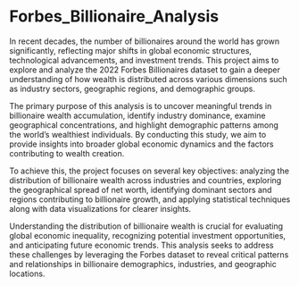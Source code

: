 # Forbes_Billionaire_Analysis

In recent decades, the number of billionaires around the world has grown significantly, reflecting major shifts in global economic structures, technological advancements, and investment trends. This project aims to explore and analyze the 2022 Forbes Billionaires dataset to gain a deeper understanding of how wealth is distributed across various dimensions such as industry sectors, geographic regions, and demographic groups.

The primary purpose of this analysis is to uncover meaningful trends in billionaire wealth accumulation, identify industry dominance, examine geographical concentrations, and highlight demographic patterns among the world’s wealthiest individuals. By conducting this study, we aim to provide insights into broader global economic dynamics and the factors contributing to wealth creation.
  
To achieve this, the project focuses on several key objectives: analyzing the distribution of billionaire wealth across industries and countries, exploring the geographical spread of net worth, identifying dominant sectors and regions contributing to billionaire growth, and applying statistical techniques along with data visualizations for clearer insights.

Understanding the distribution of billionaire wealth is crucial for evaluating global economic inequality, recognizing potential investment opportunities, and anticipating future economic trends. This analysis seeks to address these challenges by leveraging the Forbes dataset to reveal critical patterns and relationships in billionaire demographics, industries, and geographic locations.
